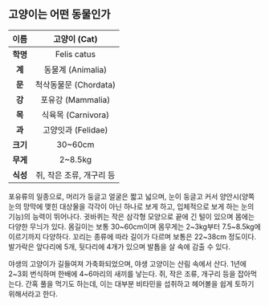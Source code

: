 ## 고양이는 어떤 동물인가

| **이름** |    고양이 (Cat)     |
| :----: | :--------------: |
| **학명** |   Felis catus    |
| **계**  |  동물계 (Animalia)  |
| **문**  | 척삭동물문 (Chordata) |
| **강**  |  포유강 (Mammalia)  |
| **목**  | 식육목 (Carnivora)  |
| **과**  |  고양잇과 (Felidae)  |
| **크기** |     30~60cm      |
| **무게** |     2~8.5kg      |
| **식성** | 쥐, 작은 조류, 개구리 등  |

포유류의 일종으로, 머리가 둥글고 얼굴은 짧고 넓으며, 눈이 둥글고 커서 양안시(양쪽 눈의 망막에 맺힌 대상물을 각각이 아닌 하나로 보게 하고, 입체적으로 보게 하는 눈의 기능)의 능력이 뛰어나다. 귓바퀴는 작은 삼각형 모양으로 끝에 긴 털이 있으며 몸에는 다양한 무늬가 있다. 몸길이는 보통 30~60cm이며 몸무게는 2~3kg부터 7.5~8.5kg에 이르기까지 다양하다. 꼬리는 종류에 따라 길이가 다르며 보통은 22~38cm 정도이다. 발가락은 앞다리에 5개, 뒷다리에 4개가 있으며 발톱을 살 속에 감출 수 있다.

야생의 고양이가 길들여져 가축화되었으며, 야생 고양이는 산림 속에서 산다. 1년에 2~3회 번식하며 한배에 4~6마리의 새끼를 낳는다. 쥐, 작은 조류, 개구리 등을 잡아먹는다. 간혹 풀을 먹기도 하는데, 이는 대부분 비타민을 섭취하고 헤어볼을 쉽게 토하기 위해서라고 한다.